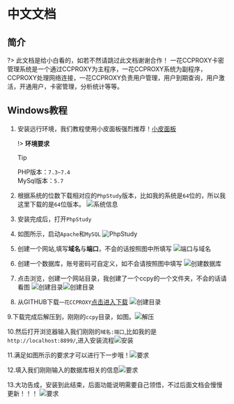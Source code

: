 # 中文文档
## 简介
?> 此文档是给小白看的，如若不然请跳过此文档谢谢合作！
一花CCPROXY卡密管理系统是一个通过CCPROXY为主程序，一花CCPROXY系统为副程序，CCPROXY处理网络连接，一花CCPROXY负责用户管理，用户到期查询，用户激活，开通用户，卡密管理，分析统计等等。
## Windows教程 
1. 安装远行环境，我们教程使用小皮面板强烈推荐！[小皮面板](https://www.xp.cn/)

   !> **环境要求**

   > [!TIP]
   > PHP版本：```7.3~7.4```<br>
   > MySql版本：```5.7```

2. 根据系统的位数下载相对应的```PhpStudy```版本，比如我的系统是```64```位的，所以我这里下载的是```64```位版本。
     ![系统信息](style/img/1683877443195.png ':size=1')

3. 安装完成后，打开```PhpStudy```

4. 如图所示，启动```Apache```和```MySQL```
     ![PhpStudy](style/img/1683878179680.png)

5. 创建一个网站,填写**域名**与**端口**，不会的话按照图中所填写
     ![端口与域名](style/img/1683878890443.png)

6. 创建一个数据库，账号密码可自定义，如不会请按照图中填写
     ![创建数据库](style\img\1683878921916.png)

7. 点击浏览，创建一个网站目录，我创建了一个ccpy的一个文件夹，不会的话请看图
     ![创建目录](style\img\1683878966104.png)![创建目录](style\img\1683879008385.png)

8. 从GITHUB下载```一花CCPROXY```[点击进入下载](https://github.com/yeuxuan/ccproxy_kami/releases)
  ![创建目录](style\img\1683880670303.png)

9.下载完成后解压到，刚刚的```ccpy```目录，如图。![解压](style\img\1683880882323.png)

10.然后打开浏览器输入我们刚刚的```域名:端口```,比如我的是```http://localhost:8899/```,进入安装流程![安装](style\img\1683881055632.png)

11.满足如图所示的要求才可以进行下一步哦！![要求](style\img\1683881108734.png)

12.填入我们刚刚输入的数据库相关的信息![要求](style\img\1683881221343.png)

13.大功告成，安装到此结束，后面功能说明需要自己领悟，不过后面文档会慢慢更新！！！
![要求](style\img\1683881324569.png)